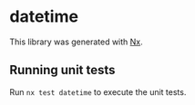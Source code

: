 # datetime

This library was generated with [Nx](https://nx.dev).

## Running unit tests

Run `nx test datetime` to execute the unit tests.
